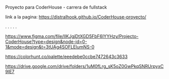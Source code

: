 Proyecto para CoderHouse - carrera de fullstack

link a la pagina: 
https://distralhook.github.io/CoderHouse-proyecto/

. . . . .

https://www.figma.com/file/lIKJgjDtXGD5FbF6IYYHzy/Projecto-CoderHouse?type=design&node-id=0-1&mode=design&t=3tUAg4SOFLElumNS-0

https://colorhunt.co/palette/eeedebe0ccbe7472643c3633

https://drive.google.com/drive/folders/1uM0fLrg_sK5oZ0GwPkqSNRUrpyxC9IE7
